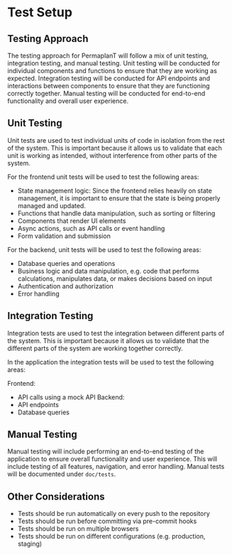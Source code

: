 # Test Setup

## Testing Approach

The testing approach for PermaplanT will follow a mix of unit testing, integration testing, and manual testing.
Unit testing will be conducted for individual components and functions to ensure that they are working as expected.
Integration testing will be conducted for API endpoints and interactions between components to ensure that they are functioning correctly together.
Manual testing will be conducted for end-to-end functionality and overall user experience.

## Unit Testing

Unit tests are used to test individual units of code in isolation from the rest of the system. This is important because it allows us to validate that each unit is working as intended, without interference from other parts of the system.

For the frontend unit tests will be used to test the following areas:

- State management logic: Since the frontend relies heavily on state management, it is important to ensure that the state is being properly managed and updated.
- Functions that handle data manipulation, such as sorting or filtering
- Components that render UI elements
- Async actions, such as API calls or event handling
- Form validation and submission

For the backend, unit tests will be used to test the following areas:

- Database queries and operations
- Business logic and data manipulation, e.g. code that performs calculations, manipulates data, or makes decisions based on input
- Authentication and authorization
- Error handling

## Integration Testing

Integration tests are used to test the integration between different parts of the system. This is important because it allows us to validate that the different parts of the system are working together correctly.

In the application the integration tests will be used to test the following areas:

Frontend:

- API calls using a mock API
  Backend:
- API endpoints
- Database queries

## Manual Testing

Manual testing will include performing an end-to-end testing of the application to ensure overall functionality and user experience.
This will include testing of all features, navigation, and error handling.
Manual tests will be documented under `doc/tests`.

## Other Considerations

- Tests should be run automatically on every push to the repository
- Tests should be run before committing via pre-commit hooks
- Tests should be run on multiple browsers
- Tests should be run on different configurations (e.g. production, staging)
